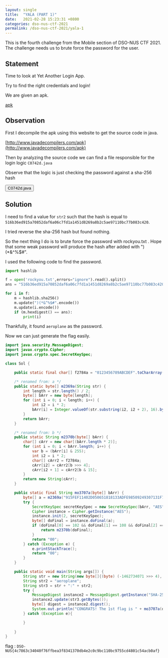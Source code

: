 ```yaml
---
layout: single
title:  "YALA (PART 1)"
date:   2021-02-28 15:23:31 +0800
categories: dso-nus-ctf-2021
permalink: /dso-nus-ctf-2021/yala-1
---
```


This is the fourth challenge from the Mobile section of DSO-NUS CTF 2021. The challenge needs us to brute force the password for the user.

## Statement

Time to look at Yet Another Login App.

Try to find the right credentials and login!

We are given an apk.

[apk](/assets/misc/yala-1.apk)


## Observation

First I decompile the apk using this website to get the source code in java.

[http://www.javadecompilers.com/apk](http://www.javadecompilers.com/apk)

Then by analyzing the source code we can find a file responsible for the login logic `C0742d.java`

Observe that the logic is just checking the password against a sha-256 hash

<button class="collapsible btn" id="code">C0742d.java</button>

<div class="content" id="codedata" style="display:none" markdown="1">

```java
package p060b.p064b.p065a.p068e.p069a;

import android.util.Log;
import com.ctf.level3.R;
import com.ctf.level3.data.LoginDataSource;
import java.io.IOException;
import java.security.MessageDigest;
import java.util.Arrays;
import java.util.Objects;
import java.util.UUID;
import javax.crypto.Cipher;
import javax.crypto.spec.SecretKeySpec;
import p000a.p048m.C0454l;
import p000a.p048m.C0458p;
import p060b.p064b.p065a.C0731c;
import p060b.p064b.p065a.p066d.C0732a;
import p060b.p064b.p065a.p066d.C0733b;
import p060b.p064b.p065a.p066d.C0734c;
import p060b.p064b.p065a.p066d.p067d.C0738a;

/* renamed from: b.b.a.e.a.d */
public class C0742d extends C0458p {

    /* renamed from: b */
    public C0454l<C0740b> f2797b = new C0454l<>();

    /* renamed from: c */
    public C0454l<C0741c> f2798c = new C0454l<>();

    /* renamed from: d */
    public C0733b f2799d;

    public C0742d(C0733b bVar) {
        this.f2799d = bVar;
    }

    /* renamed from: b */
    public void mo3257b(String str, String str2) {
        C0734c cVar;
        LoginDataSource loginDataSource = this.f2799d.f2787a;
        Objects.requireNonNull(loginDataSource);
        String aVar = new C0732a(loginDataSource).toString();
        loginDataSource.f3431d = aVar;
        if (!str.equals(aVar)) {
            Log.d("ctflevel2", "Invalid user id");
            cVar = new C0734c.C0736b(new Exception("Invalid user id"));
        } else {
            try {
                char[] cArr = C0731c.f2784a;
                MessageDigest instance = MessageDigest.getInstance("SHA-256");
                instance.update((")(*&^%$#" + str2).getBytes());
                if (Arrays.equals(instance.digest(), loginDataSource.f3430c)) {
                    Log.d("ctflevel2", "Valid credentials entered");
                    try {
                        String str3 = str + ":" + str2;
                        char[] cArr2 = C0731c.f2784a;
                        MessageDigest instance2 = MessageDigest.getInstance("SHA-256");
                        instance2.update(str3.getBytes());
                        byte[] digest = instance2.digest();
                        Log.d("ctflevel2", "CONGRATS! The 1st flag is " + loginDataSource.mo3707a(digest));
                        Log.d("ctflevel2", "There is another flag. Good luck!");
                        if (loginDataSource.mo3708ix(loginDataSource.f3428a, loginDataSource.f3429b, digest) == -1) {
                            cVar = new C0734c.C0736b(new Exception("Initialization failed"));
                        } else {
                            try {
                                byte[] bArr = loginDataSource.f3428a;
                                byte[] bArr2 = loginDataSource.f3429b;
                                SecretKeySpec secretKeySpec = new SecretKeySpec(bArr, "AES");
                                Cipher instance3 = Cipher.getInstance("AES");
                                instance3.init(2, secretKeySpec);
                                byte[] doFinal = instance3.doFinal(bArr2);
                                if (doFinal[0] == 70 && doFinal[1] == 76 && doFinal[2] == 65 && doFinal[3] == 71) {
                                    Log.d("ctflevel3", "CONGRATS! The last flag is " + C0731c.m2370b(doFinal) + ", you have completed this challenge.");
                                    try {
                                        cVar = new C0734c.C0737c(new C0738a(UUID.randomUUID().toString(), ""));
                                    } catch (Exception e) {
                                        cVar = new C0734c.C0736b(new IOException("Error logging in", e));
                                    }
                                } else {
                                    Log.d("ctflevel3", "You are very close!");
                                    cVar = new C0734c.C0736b(new Exception("You are very close!"));
                                }
                            } catch (Exception e2) {
                                e2.printStackTrace();
                                Log.d("ctflevel3", "You are so close!");
                                cVar = new C0734c.C0736b(new Exception("You are so close!"));
                            }
                        }
                    } catch (Exception e3) {
                        e3.printStackTrace();
                        cVar = new C0734c.C0736b(new Exception("Oops"));
                    }
                } else {
                    Log.d("ctflevel2", "Invalid credentials entered");
                    cVar = new C0734c.C0736b(new Exception("Wrong password"));
                }
            } catch (Exception e4) {
                e4.printStackTrace();
            }
        }
        if (cVar instanceof C0734c.C0737c) {
            C0738a aVar2 = ((C0734c.C0737c) cVar).f2789a;
        }
        if (cVar instanceof C0734c.C0737c) {
            this.f2798c.mo1839h(new C0741c(new C0739a(((C0734c.C0737c) cVar).f2789a.f2790a)));
        } else {
            this.f2798c.mo1839h(new C0741c(Integer.valueOf(R.string.login_failed)));
        }
    }
}

```
</div>

## Solution

I need to find a value for `str2` such that the hash is equal to `516b36ed915a70852daf6a06c7fd1a1451d8269a8b2c5ae97110bc77b083c420`.

I tried reverse the sha-256 hash but found nothing.

So the next thing I do is to brute force the password with rockyou.txt . Hope that some weak password will produce the hash after added with ")(*&^%$#".

I used the following code to find the password.

```python
import hashlib

f = open('rockyou.txt',errors="ignore").read().split()
ans = "516b36ed915a70852daf6a06c7fd1a1451d8269a8b2c5ae97110bc77b083c420"

for i in f:
    m = hashlib.sha256()
    m.update(")(*&^%$#".encode())
    m.update(i.encode())
    if (m.hexdigest() == ans):
        print(i)
```

Thankfully, it found `aeroplane` as the password.

Now we can just generate the flag easily.

```java
import java.security.MessageDigest;
import javax.crypto.Cipher;
import javax.crypto.spec.SecretKeySpec;

class Sol {

    public static final char[] f2784a = "0123456789ABCDEF".toCharArray();

    /* renamed from: a */
    public static byte[] m2369a(String str) {
        int length = str.length() / 2;
        byte[] bArr = new byte[length];
        for (int i = 0; i < length; i++) {
            int i2 = i * 2;
            bArr[i] = Integer.valueOf(str.substring(i2, i2 + 2), 16).byteValue();
        }
        return bArr;
    }

    /* renamed from: b */
    public static String m2370b(byte[] bArr) {
        char[] cArr = new char[(bArr.length * 2)];
        for (int i = 0; i < bArr.length; i++) {
            var b = (bArr[i] & 255);
            int i2 = i * 2;
            char[] cArr2 = f2784a;
            cArr[i2] = cArr2[b >>> 4];
            cArr[i2 + 1] = cArr2[b & 15];
        }
        return new String(cArr);
    }

    public static final String mo3707a(byte[] bArr) {
        byte[] a = m2369a("915FEF11402D050651818133ADFE98509249307131F7240173784135C136E27DDCF1C2898D405C18C7DE75CCD25C9CCF");
        try {
            SecretKeySpec secretKeySpec = new SecretKeySpec(bArr, "AES");
            Cipher instance = Cipher.getInstance("AES");
            instance.init(2, secretKeySpec);
            byte[] doFinal = instance.doFinal(a);
            if (doFinal[0] == 102 && doFinal[1] == 108 && doFinal[2] == 97 && doFinal[3] == 103) {
                return m2370b(doFinal);
            }
            return "00";
        } catch (Exception e) {
            e.printStackTrace();
            return "00";
        }
    }

    public static void main(String args[]) {
        String str = new String(new byte[]{(byte) (-1462734071 >>> 4), (byte) (-385552254 >>> 9), (byte) (1107918732 >>> 19), (byte) (-198649565 >>> 6), (byte) (728446419 >>> 19), (byte) (718529411 >>> 17), (byte) (-2089595746 >>> 19)});
        String str2 = "aeroplane";
        String str3 = str + ":" + str2;
        try {
            MessageDigest instance2 = MessageDigest.getInstance("SHA-256");
            instance2.update(str3.getBytes());
            byte[] digest = instance2.digest();
            System.out.println("CONGRATS! The 1st flag is " + mo3707a(digest));
        } catch (Exception e){

        }
        
    }
}
```

flag : `DSO-NUS{4c7863c34040f76ffbea3f8341370db4e2c0c9bc110bc9755cd4801c54acb0af}`

